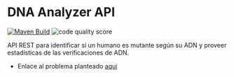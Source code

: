 # DNA Analyzer API 

[![Maven Build](https://github.com/RayDiazVega/dna-analyzer-api/actions/workflows/maven.yml/badge.svg)](https://github.com/RayDiazVega/dna-analyzer-api/actions/workflows/maven.yml) ![code quality score](https://api.codiga.io/project/32332/score/svg)

API REST para identificar si un humano es mutante según su ADN y proveer estadísticas de las verificaciones de ADN.

- Enlace al problema planteado [aqui](https://github.com/RayDiazVega/dna-analyzer-api/blob/main/static/Examen_Mercadolibre_-_Mutantes.pdf)
